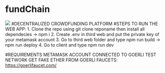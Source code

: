 # fundChain

<img src="https://capsule-render.vercel.app/api?text=HeyEveryone" />
#DECENTRALIZED CROWDFUNDING PLATFORM
#STEPS TO RUN THE WEB APP:
1. Clone the repo using git clone reponame then install all dependecies -> npm i
2. Create .env in third web and put the private key of your metamask account
3. Go to third web folder and type npm run build -> npm run deploy
4. Go to client and type npm run dev

#REQUIREMENTS
METAMASK ACCOUNT CONNECTED TO GOERLI TEST NETWORK
GET FAKE ETHER FROM GOERLI FAUCETS: https://goerlifaucet.com/


